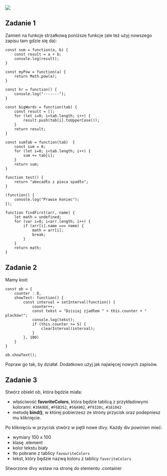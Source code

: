 ![](../../kursjs.png)

## Zadanie 1
Zamień na funkcje strzałkową poniższe funkcje (ale też użyj nowszego zapisu tam gdzie się da):

```
const sum = function(a, b) {
    const result = a + b;
    console.log(result);
}

const myPow = function(a) {
    return Math.pow(a);
}

const hr = function() {
    console.log("-------");
}

const bigWords = function(tab) {
    const result = [];
    for (let i=0; i<tab.length; i++) {
        result.push(tab[i].toUpperCase());
    }
    return result;
}

const sumTab = function(tab)  {
    const sum = 0;
    for (let i=0; i<tab.length; i++) {
        sum += tab[i];
    }
    return sum;
}

function test() {
    return "abecadło z pieca spadło";
}

(function() {
    console.log("Prawie koniec");
});

function findFirst(arr, name) {
    let math = undefined;
    for (var i=0; i<arr.length; i++) {
        if (arr[i].name === name) {
            math = arr[i];
            break;
        }
    }
    return math;
}
```

## Zadanie 2
Mamy kod:
```
const ob = {
    counter : 0,
    showText: function() {
        const interval = setInterval(function() {
            counter++;
            const tekst = "Dzisiaj zjadłem " + this.counter + " placków!";
            console.log(tekst);
            if (this.counter >= 5) {
                clearInterval(interval);
            }
        }, 100)
    }
}

ob.showText();
```
Popraw go tak, by działał. Dodatkowo użyj jak najwięcej nowych zapisów.

## Zadanie 3
Stwórz obiekt ob, która będzie miała:
- właściwość **favoriteColors**, która będzie tablicą z przykładowymi kolorami: `#30A9DE`, `#F6B352`, `#56A902`, `#f9320c`, `#181842`
- metodę **bind()**, w której pobierzesz ze strony przycisk oraz podepniesz mu kliknięcie.

Po kliknięciu w przycisk stwórz w pętli nowe divy. Każdy div powinien mieć:
- wymiary 100 x 100
- klasę .element
- kolor tekstu biały
- tło pobrane z tablicy `favouriteColors`
- tekst, który będzie nazwą koloru z tablicy `favoriteColors`

Stworzone divy wstaw na stronę do elementu .container